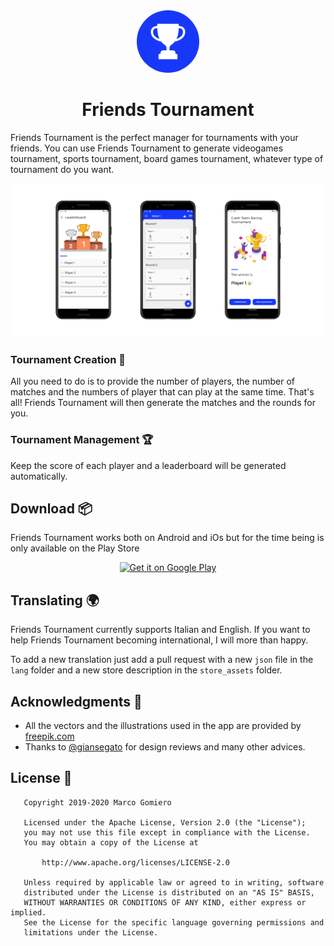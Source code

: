 <div align="center">
  <img style="border-radius: 50%" src="assets/app-icon.png" width="100px">
  <h1>Friends Tournament</h1>
</div>

Friends Tournament is the perfect manager for tournaments with your friends. You can use Friends Tournament to generate videogames tournament, sports tournament, board games tournament, whatever type of tournament do you want.

<div align="center">
  <img src="store_assets/banner_generic.png">
</div>

### Tournament Creation 🎲

All you need to do is to provide the number of players, the number of matches and the numbers of player that can play at the same time. That's all! Friends Tournament will then generate the matches and the rounds for you.

### Tournament Management 🏆

Keep the score of each player and a leaderboard will be generated automatically.

## Download 📦

Friends Tournament works both on Android and iOs but for the time being is only available on the Play Store

<div align="center"><a href="https://play.google.com/store/apps/details?id=com.prof.friends_tournament"><img alt="Get it on Google Play" src="https://play.google.com/intl/en_us/badges/images/generic/en_badge_web_generic.png" width="200px"/></a></div>

## Translating 🌍

Friends Tournament currently supports Italian and English. 
If you want to help Friends Tournament becoming international, I will more than happy.

To add a new translation just add a pull request with a new `json` file in the `lang` folder and a new store description in the `store_assets` folder.

## Acknowledgments 🌸

- All the vectors and the illustrations used in the app are provided by [freepik.com](https://it.freepik.com/foto-vettori-gratuito/design)
- Thanks to [@giansegato](https://giansegato.com/) for design reviews and many other advices.

## License 📄

```
   Copyright 2019-2020 Marco Gomiero

   Licensed under the Apache License, Version 2.0 (the "License");
   you may not use this file except in compliance with the License.
   You may obtain a copy of the License at

       http://www.apache.org/licenses/LICENSE-2.0

   Unless required by applicable law or agreed to in writing, software
   distributed under the License is distributed on an "AS IS" BASIS,
   WITHOUT WARRANTIES OR CONDITIONS OF ANY KIND, either express or implied.
   See the License for the specific language governing permissions and
   limitations under the License.
```